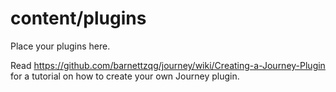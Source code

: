 # content/plugins

Place your plugins here.

Read https://github.com/barnettzqg/journey/wiki/Creating-a-Journey-Plugin for a tutorial on how to create your own Journey plugin.